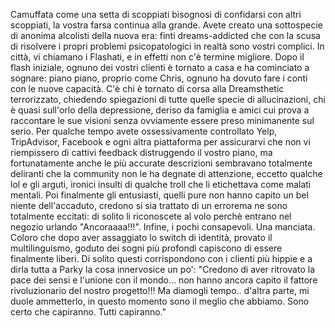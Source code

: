 Camuffata come una setta di scoppiati bisognosi di confidarsi con altri scoppiati, la vostra farsa continua alla grande. Avete creato una sottospecie di anonima alcolisti della nuova era: finti dreams-addicted che con la scusa di risolvere i propri problemi psicopatologici in realtà sono vostri complici. In città, vi chiamano i Flashati, e in effetti non c'è termine migliore. Dopo il flash iniziale, ognuno dei vostri clienti è tornato a casa e ha cominciato a sognare: piano piano, proprio come Chris, ognuno ha dovuto fare i conti con le nuove capacità. C'è chi è tornato di corsa alla Dreamsthetic terrorizzato, chiedendo spiegazioni di tutte quelle specie di allucinazioni, chi è quasi sull'orlo della depressione, deriso da famiglia e amici cui prova a raccontare le sue visioni senza ovviamente essere preso minimanente sul serio. Per qualche tempo avete ossessivamente controllato Yelp, TripAdvisor, Facebook e ogni altra piattaforma per assicurarvi che non vi riempissero di cattivi feedback distruggendo il vostro piano, ma fortunatamente anche le più accurate descrizioni sembravano totalmente deliranti che la community non le ha degnate di attenzione, eccetto qualche lol e gli arguti, ironici insulti di qualche troll che li etichettava come malati mentali. Poi finalmente gli entusiasti, quelli pure non hanno capito un bel niente dell'accaduto, credono si sia trattato di un errorema ne sono totalmente eccitati: di solito li riconoscete al volo perchè entrano nel negozio urlando "Ancoraaaa!!!". Infine, i pochi consapevoli. Una manciata. Coloro che dopo aver assaggiato lo switch di identità, provato il multilinguismo, goduto dei sogni più profondi capiscono di essere finalmente liberi. Di solito questi corrispondono con i clienti più hippie e a dirla tutta a Parky la cosa innervosice un po': "Credono di aver ritrovato la pace dei sensi e l'unione con il mondo... non hanno ancora capito il fattore rivoluzionario del nostro progetto!!! Ma diamogli tempo.. d'altra parte, mi duole ammetterlo, in questo momento sono il meglio che abbiamo. Sono certo che capiranno. Tutti capiranno."
